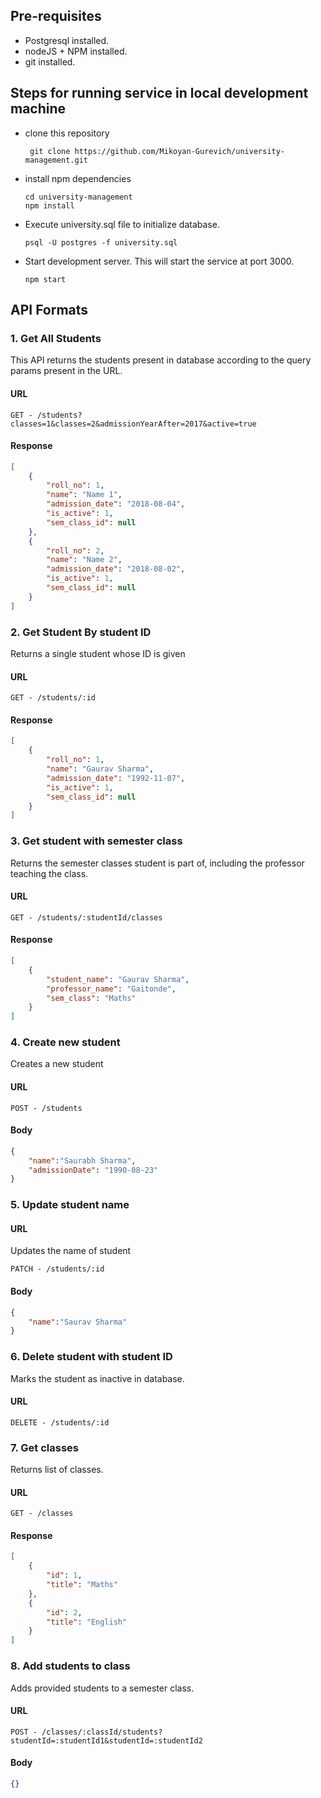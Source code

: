 ## Pre-requisites 

* Postgresql installed.
* nodeJS + NPM installed.
* git installed.

## Steps for running service in local development machine
* clone this repository 
   ```
    git clone https://github.com/Mikoyan-Gurevich/university-management.git
   ```
* install npm dependencies
  ```
  cd university-management
  npm install
  ```
* Execute university.sql file to initialize database.
  ```
  psql -U postgres -f university.sql
  ```
* Start development server. This will start the service at port 3000.
  ```
  npm start
  ```

## API Formats

### 1. Get All Students
This API returns the students present in database according to the query params present in the URL.
#### URL
```
GET - /students?classes=1&classes=2&admissionYearAfter=2017&active=true
```
#### Response
```JSON
[
    {
        "roll_no": 1,
        "name": "Name 1",
        "admission_date": "2018-08-04",
        "is_active": 1,
        "sem_class_id": null
    },
    {
        "roll_no": 2,
        "name": "Name 2",
        "admission_date": "2018-08-02",
        "is_active": 1,
        "sem_class_id": null
    }
]
```
### 2. Get Student By student ID
Returns a single student whose ID is given
#### URL
```
GET - /students/:id
```
#### Response
```JSON
[
    {
        "roll_no": 1,
        "name": "Gaurav Sharma",
        "admission_date": "1992-11-07",
        "is_active": 1,
        "sem_class_id": null
    }
]
```
### 3. Get student with semester class
Returns the semester classes student is part of, including the professor teaching the class.
#### URL
```
GET - /students/:studentId/classes
```
#### Response
```JSON
[
    {
        "student_name": "Gaurav Sharma",
        "professor_name": "Gaitonde",
        "sem_class": "Maths"
    }
]
```
### 4. Create new student
Creates a new student
#### URL 
```
POST - /students
```
#### Body
```JSON
{
	"name":"Saurabh Sharma",
	"admissionDate": "1990-08-23"
}
```
### 5. Update student name
#### URL
Updates the name of student
```
PATCH - /students/:id
```
#### Body
```JSON
{
	"name":"Saurav Sharma"
}
```
### 6. Delete student with student ID
Marks the student as inactive in database.
#### URL
```
DELETE - /students/:id
```
### 7. Get classes
Returns list of classes.
#### URL
```
GET - /classes
```
#### Response
```JSON
[
    {
        "id": 1,
        "title": "Maths"
    },
    {
        "id": 2,
        "title": "English"
    }
]
```
### 8. Add students to class
Adds provided students to a semester class.
#### URL
```
POST - /classes/:classId/students?studentId=:studentId1&studentId=:studentId2
```
#### Body
```JSON
{}
```
